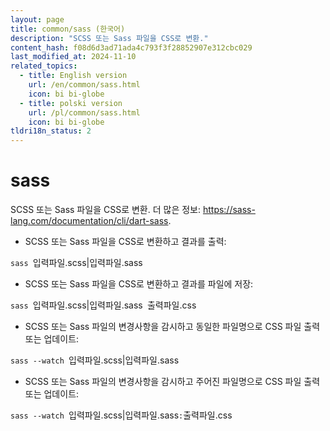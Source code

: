```yaml
---
layout: page
title: common/sass (한국어)
description: "SCSS 또는 Sass 파일을 CSS로 변환."
content_hash: f08d6d3ad71ada4c793f3f28852907e312cbc029
last_modified_at: 2024-11-10
related_topics:
  - title: English version
    url: /en/common/sass.html
    icon: bi bi-globe
  - title: polski version
    url: /pl/common/sass.html
    icon: bi bi-globe
tldri18n_status: 2
---
```

# sass

SCSS 또는 Sass 파일을 CSS로 변환.
더 많은 정보: <https://sass-lang.com/documentation/cli/dart-sass>.

- SCSS 또는 Sass 파일을 CSS로 변환하고 결과를 출력:

`sass `<span class="tldr-var badge badge-pill bg-dark-lm bg-white-dm text-white-lm text-dark-dm font-weight-bold">입력파일.scss|입력파일.sass</span>

- SCSS 또는 Sass 파일을 CSS로 변환하고 결과를 파일에 저장:

`sass `<span class="tldr-var badge badge-pill bg-dark-lm bg-white-dm text-white-lm text-dark-dm font-weight-bold">입력파일.scss|입력파일.sass</span>` `<span class="tldr-var badge badge-pill bg-dark-lm bg-white-dm text-white-lm text-dark-dm font-weight-bold">출력파일.css</span>

- SCSS 또는 Sass 파일의 변경사항을 감시하고 동일한 파일명으로 CSS 파일 출력 또는 업데이트:

`sass --watch `<span class="tldr-var badge badge-pill bg-dark-lm bg-white-dm text-white-lm text-dark-dm font-weight-bold">입력파일.scss|입력파일.sass</span>

- SCSS 또는 Sass 파일의 변경사항을 감시하고 주어진 파일명으로 CSS 파일 출력 또는 업데이트:

`sass --watch `<span class="tldr-var badge badge-pill bg-dark-lm bg-white-dm text-white-lm text-dark-dm font-weight-bold">입력파일.scss|입력파일.sass</span>`:`<span class="tldr-var badge badge-pill bg-dark-lm bg-white-dm text-white-lm text-dark-dm font-weight-bold">출력파일.css</span>
